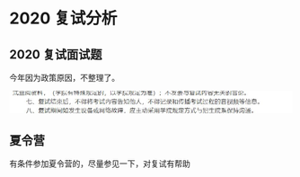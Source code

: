 # 2020 复试分析

## 2020 复试面试题

今年因为政策原因，不整理了。

![image-20200517105916519](assets/image-20200517105916519.png)

## 夏令营

有条件参加夏令营的，尽量参见一下，对复试有帮助



